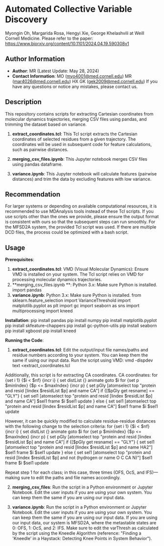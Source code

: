 # Automated Collective Variable Discovery 
Myongin Oh, Margarida Rosa, Hengyi Xie, George Khelashvili at Weill Cornell Medicine. 
Please refer to the paper: https://www.biorxiv.org/content/10.1101/2024.04.19.590308v1 

## Author Information
- **Author**: MR (Latest Update: May 28, 2024)  
- **Contact Information**: MO (myo4001@med.cornell.edu) MR (mar4026@med.cornell.edu) HX GK (gek2009@med.cornell.edu) 
If you have any questions or notice any mistakes, please contact us.

## Description
This repository contains scripts for extracting Cartesian coordinates from molecular dynamics trajectories, merging CSV files using pandas, and trimming the dataset based on variance. 

1. **extract_coordinates.tcl**: This Tcl script extracts the Cartesian coordinates of selected residues from a given trajectory. The coordinates will be used in subsequent code for feature calculations, such as pairwise distances.

2. **merging_csv_files.ipynb**: This Jupyter notebook merges CSV files using pandas dataframe.

3. **variance.ipynb**: This Jupyter notebook will calculate features (pairwise distances) and trim the data by excluding features with low variance. 

## Recommendation
For larger systems or depending on available computational resources, it is recommended to use MDAnalysis tools instead of these Tcl scripts. If you use scripts other than the ones we provide, please ensure the output format is consistent with ours so that the subsequent steps can run smoothly. For the MFSD2A system, the provided Tcl script was used. If there are multiple DCD files, the process could be optimized with a bash script.

## Usage

**Prerequisites**:

1. **extract_coordinates.tcl**: VMD (Visual Molecular Dynamics): Ensure VMD is installed on your system. The Tcl script relies on VMD for processing molecular dynamics trajectories.
2. **merging_csv_files.ipynb **: Python 3.x: Make sure Python is installed. 
import pandas 
3. **variance.ipynb**: Python 3.x: Make sure Python is installed.
from sklearn.feature_selection import VarianceThreshold
import matplotlib.pyplot as plt
import gc
import seaborn as sns
import multiprocessing
import kneed

**Installation**: 
pip install pandas
pip install numpy
pip install matplotlib.pyplot
pip install skfeature-chappers
pip install gc-python-utils
pip install seaborn
pip install xgboost
pip install kneed


**Running the Code**:

1. **extract_coordinates.tcl**:
Edit the output/input file names/paths and residue numbers according to your system. You can keep them the same if using our input data.
Run the script using VMD:
   vmd -dispdev text <extract_coordinates.tcl 

Additionally, this script is for extracting CA coordinates. 
CA coordinates: 
for {set i 1} {$i < $nf} {incr i} {
        set distList {}
        animate goto $i
        for {set p $minIndex} {$p <= $maxIndex} {incr p} {
                set pGly [atomselect top "protein and resid [lindex $residList $p] and name CA"]
                if {[$pGly get resname] == "GLY"} {
                        set sel1 [atomselect top "protein and resid [lindex $residList $p] and name CA"]
                        $sel1 frame $i
                        $sel1 update
                } else {
                        set sel1 [atomselect top "protein and resid [lindex $residList $p] and name CA"]
                        $sel1 frame $i
                        $sel1 update

However, it can be quickly modified to calculate residue-residue distances with the following change to the selection criteria: 
for {set i 1} {$i < $nf} {incr i} {
        set distList {}
        animate goto $i
        for {set p $minIndex} {$p <= $maxIndex} {incr p} {
                set pGly [atomselect top "protein and resid [lindex $residList $p] and name CA"]
                if {[$pGly get resname] == "GLY"} {
                        set sel1 [atomselect top "protein and resid [lindex $residList $p] and name HA2"]
                        $sel1 frame $i
                        $sel1 update
                } else {
                        set sel1 [atomselect top "protein and resid [lindex $residList $p] and not (hydrogen or name O C CA N)"]
                        $sel1 frame $i
                        $sel1 update

Repeat step 1 for each class; in this case, three times (OFS, OcS, and IFS)—making sure to edit the paths and file names accordingly.

2. **merging_csv_files**: Run the script in a Python environment or Jupyter Notebook.
Edit the user inputs if you are using your own system. You can keep them the same if you are using our input data.

3. **variance.ipynb**: Run the script in a Python environment or Jupyter Notebook.
Edit the user inputs if you are using your own system. You can keep them the same if you are using our input data.
If you are using our input data, our system is MFSD2A, where the metastable states are 0: OFS, 1: OcS, and 2: IFS.
Make sure to edit the varThresh as calculated by the script using the Kneedle Algorithm (reference: "Finding a 'Kneedle' in a Haystack: Detecting Knee Points in System Behavior").